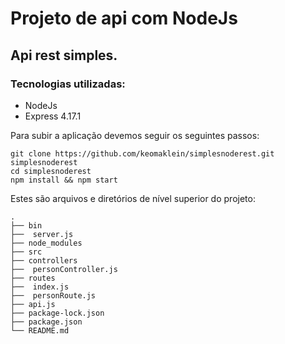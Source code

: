 # Projeto de api com NodeJs

## Api rest simples.

### Tecnologias utilizadas:
- NodeJs
- Express 4.17.1


Para subir a aplicação devemos seguir os seguintes passos:
 ```console
git clone https://github.com/keomaklein/simplesnoderest.git
simplesnoderest
cd simplesnoderest
npm install && npm start
 ```

 
Estes são arquivos e diretórios de nível superior do projeto:

    .
    ├── bin
    ├──  server.js
    ├── node_modules
    ├── src
    ├── controllers
    ├──  personController.js
    ├── routes
    ├──  index.js
    ├──  personRoute.js
    ├── api.js
    ├── package-lock.json
    ├── package.json
    └── README.md